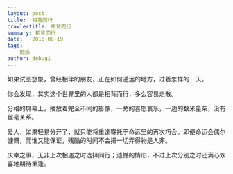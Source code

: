 ```yaml
---
layout: post
title:  相背而行
crawlertitle: 相背而行
summary: 相背而行
date:   2018-08-19
tags:
    触感
author: debugi
---
```


如果试图想象，曾经相伴的朋友，正在如何遥远的地方，过着怎样的一天。        

你会发现，其实这个世界里的人都是相背而行，多么容易走散。  

分格的屏幕上，播放着完全不同的影像，一旁的喜怒哀乐，一边的数米量柴，没有丝毫关系。    

爱人，如果轻易分开了，就只能将重逢寄托于命运里的再次巧合。即便命运会偶尔慷慨，而谁又能保证，残酷的时间不会把一切弄得物是人非。  

庆幸之事，无非上次相遇之时选择同行；遗憾的情形，不过上次分别之时还满心欢喜地期待重逢。    












